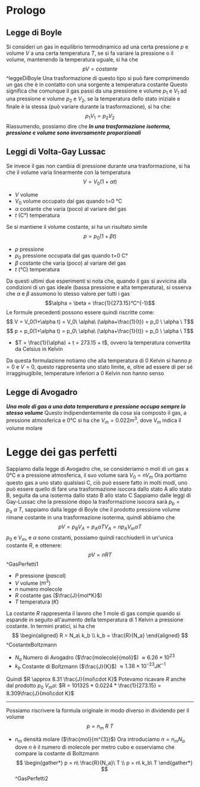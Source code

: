 # Prologo
## Legge di Boyle
Si consideri un gas in equilibrio termodinamico ad una certa pressione $p$ e volume $V$ a una certa temperatura $T$, se si fa variare la pressione o il volume, mantenendo la temperatura uguale, si ha che
$$ p V = costante$$
^leggeDiBoyle
Una trasformazione di questo tipo si può fare comprimendo un gas che è in contatto con una sorgente a temperatura costante
Questo significa che comunque il gas passi da una pressione e volume $p_1$ e $V_1$ ad una pressione e volume $p_2$ e $V_2$, se la temperatura dello stato iniziale e finale è la stessa (può variare durante la trasformazione), si ha che:
$$p_1 V_1 = p_2 V_2$$
Riassumendo, possiamo dire che
***In una trasformazione isoterma, pressione e volume sono inversamente proporzionali***
## Leggi di Volta-Gay Lussac
Se invece il gas non cambia di pressione durante una trasformazione, si ha che il volume varia linearmente con la temperatura
$$ V = V_0(1+\alpha t)$$
+ $V$ volume
+ $V_0$ volume occupato dal gas quando t=0 °C
+ $\alpha$ costante che varia (poco) al variare del gas
+ $t$ (C°) temperatura

Se si mantiene il volume costante, si ha un risultato simile
$$ p = p_0(1+\beta t)$$
+ $p$ pressione
+ $p_0$ pressione occupata dal gas quando t=0 C°
+ $\beta$ costante che varia (poco) al variare del gas
+ $t$ (°C) temperatura

Da questi ultimi due esperimenti si nota che, quando il gas si avvicina alla condizioni di un gas ideale (bassa pressione e alta temperatura), si osserva che $\alpha$ e $\beta$ assumono lo stesso valore per tutti i gas
$$\alpha = \beta = \frac{1}{273.15}°C^{-1}$$
Le formule precedenti possono essere quindi riscritte come:
$$ V = V_0(1+\alpha t) = V_0\ \alpha\ (\alpha+\frac{1}{t}) = p_0 \ \alpha \ T$$
$$ p = p_0(1+\alpha t) = p_0\ \alpha\ (\alpha+\frac{1}{t}) = p_0 \ \alpha \ T$$
+ $T = \frac{1}{\alpha} + t = 273.15 + t$, ovvero la temperatura convertita da Celsius in Kelvin

Da questa formulazione notiamo che alla temperatura di 0 Kelvin si hanno $p=0$ e $V=0$, questo rappresenta uno stato limite, e, oltre ad essere di per sé irragginugibile, temperature inferiori a 0 Kelvin non hanno senso
## Legge di Avogadro
***Una mole di gas a una data temperatura e pressione occupa sempre lo stesso volume***
Questo indipendentemente da cosa sia composto il gas, a pressione atmosferica e 0°C si ha che $V_m = 0.022 m^3$, dove $V_m$ indica il volume molare

# Legge dei gas perfetti
Sappiamo dalla legge di Avogadro che, se consideriamo n moli di un gas a 0°C e a pressione atmosferica, il suo volume sarà $V_0 = nV_m$
Ora portiamo questo gas a uno stato qualsiasi C, ciò può essere fatto in molti modi, uno può essere quello di fare una trasformazione isocora dallo stato A allo stato B, seguita da una isoterma dallo stato B allo stato C
Sappiamo dalle leggi di Gay-Lussac che la pressione dopo la trasformazione isocora sarà 
$p_b = p_a\ \alpha\ T$, sappiamo dalla legge di Boyle che il prodotto pressione volume rimane costante in una trasformazione isoterma, quindi abbiamo che
$$pV = p_BV_A = p_A \alpha T V_A = np_AV_m\alpha T$$
$p_0$ e $V_m$, e $\alpha$ sono costanti, possiamo quindi racchiuderli in un'unica costante $R$, e ottenere:
$$
pV = nRT
$$
^GasPerfetti1
+ $P$ pressione ($pascal$)
+ $V$ volume ($m^3$)
+ $n$ numero molecole
+ $R$ costante gas ($\frac{J}{mol*K}$)
+ $T$ temperatura ($K$)

La costante $R$ rappresenta il lavoro che $1$ mole di gas compie quando si espande in seguito all'aumento della temperatura di $1$ Kelvin a pressione costante.
In termini pratici, si ha che
$$ \begin{aligned}
R = N_a\ k_b \\
k_b = \frac{R}{N_a}
\end{aligned} $$
^CostanteBoltzmann
+ $N_a$ Numero di Avogadro ($\frac{molecole}{moli}$) $\approx 6.26 \times 10^{23}$
+ $k_b$ Costante di Boltzmann ($\frac{J}{K}$) $\approx 1.38 \times 10^{-23} JK^{-1}$

Quindi $R \approx 8.31 \frac{J}{mol\cdot K}$
Potevamo ricavare $R$ anche dal prodotto $p_0 \ V_m \alpha$: $R = 101325 * 0.0224 * \frac{1}{273.15} = 8.309\frac{J}{mol\cdot K}$

******

Possiamo riscrivere la formula originale in modo diverso in dividendo per il volume
$$ p = n_m\ R\ T $$
+ $n_m$ densità molare ($\frac{mol}{m^{3}}$)
Ora introduciamo $n = n_m N_a$ dove $n$ è il numero di molecole per metro cubo e osserviamo che compare la costante di Boltzmann
$$ \begin{gather*}
p = n\ \frac{R}{N_a}\ T \\
p = n\ k_b\ T
\end{gather*} $$
^GasPerfetti2